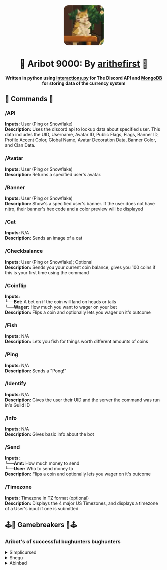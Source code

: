 <p align="center"><img src=images/botpfp.png></p>
<h1 align="center"><b>🤖 Aribot 9000: By <a href="https://arithefirst.com">arithefirst</a> 🤖</b></h1>
<h4 align="center">Written in python using <a href="https://github.com/interactions-py">interactions.py</a> for The Discord API and <a href="https://www.mongodb.com/">MongoDB</a> for storing data of the currency system</h4>

<h2>💾 Commands 💾</h2>

### /API
**Inputs:** User (Ping or Snowflake)<br>
**Description:** Uses the discord api to lookup data about specified user. This data includes the UID, Username, Avatar ID, Public Flags, Flags, Banner ID, Profile Accent Color, Global Name, Avatar Decoration Data, Banner Color, and Clan Data. 

### /Avatar
**Inputs:** User (Ping or Snowflake)<br>
**Description:** Returns a specified user's avatar.

### /Banner
**Inputs:** User (Ping or Snowflake)<br>
**Description:** Show's a specified user's banner. If the user does not have nitro, their banner's hex code and a color preview will be displayed

### /Cat
**Inputs:** N/A<br>
**Description:** Sends an image of a cat

### /Checkbalance
**Inputs:** User (Ping or Snowflake); Optional<br>
**Description:** Sends you your current coin balance, gives you 100 coins if this is your first time using the command

### /Coinflip
**Inputs:**<br>
╰──**Bet:** A bet on if the coin will land on heads or tails<br>
╰──**Wager:** How much you want to wager on your bet<br>
**Description:** Flips a coin and optionally lets you wager on it's outcome

### /Fish
**Inputs:** N/A<br>
**Description:** Lets you fish for things worth different amounts of coins

### /Ping
**Inputs:** N/A<br>
**Description:** Sends a "Pong!"

### /Identify
**Inputs:** N/A<br>
**Description:** Gives the user their UID and the server the command was run in's Guild ID

### /Info
**Inputs:** N/A<br>
**Description:** Gives basic info about the bot

### /Send
**Inputs:**<br>
╰──**Amt:** How much money to send<br>
╰──**User:** Who to send money to<br>
**Description:** Flips a coin and optionally lets you wager on it's outcome

### /Timezone
**Inputs:** Timezone in TZ format (optional) <br>
**Description:** Displays the 4 major US Timezones, and displays a timezone of a User's input if one is submitted

<h2>🕹️🚫 Gamebreakers 🚫🕹️</h2>
<h3>Aribot's of successful bughunters bughunters</h3>
<details closed>
<summary>Simplicursed</summary>
⠀ <a href="https://discord.com/users/490112659711328257">Simplicursed</a> has been added as a gamebreaker for discovering that the /coinflip command could be exploited using negative numbers.
<img src=images/simplicursed.png>
</details>

<details closed>
<summary>Shegu</summary>
⠀ <a href="https://discord.com/users/373905037057064970">Shegu</a> has been added as a gamebreaker for discovering that the /API and /Banner commands would error out when used on most bots.
</details>

<details closed>
<summary>Abinbad</summary>
⠀ <a href="https://discord.com/users/373905037057064970">Abinbad</a> has been added as a gamebreaker for discovering that the /fish command would error out if the user didn't have a bank account setup
</details>
